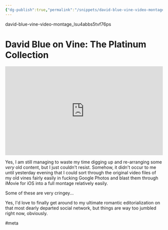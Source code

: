 ```yaml
---
{"dg-publish":true,"permalink":"/snippets/david-blue-vine-video-montage-lsu4abbs5t/","dgHomeLink":true,"dgPassFrontmatter":false}
---
```


david-blue-vine-video-montage_lsu4abbs5tvf76ps

# David Blue on Vine: The Platinum Collection

<div style="padding:56.25% 0 0 0;position:relative;"><iframe src="https://player.vimeo.com/video/350714498?autoplay=1&color=ff401a&title=0&byline=0&portrait=0" style="position:absolute;top:0;left:0;width:100%;height:100%;" frameborder="0" allow="autoplay; fullscreen" allowfullscreen></iframe></div><script src="https://player.vimeo.com/api/player.js"></script>

Yes, I am still managing to waste my time digging up and re-arranging some *very* old content, but I just couldn't resist. Somehow, it didn't occur to me until yesterday evening that I could sort through the original video files of my old vines fairly easily in fucking Google Photos and blast them through iMovie for iOS into a full montage relatively easily. 

Some of these are very cringey... 

Yes, I'd love to finally get around to my ultimate romantic editorialization on that most dearly departed social network, but things are way too jumbled right now, obviously.

#meta